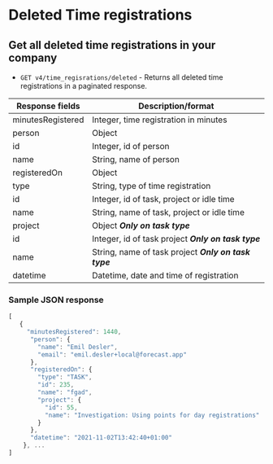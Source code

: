 # Deleted Time registrations

## Get all deleted time registrations in your company

- `GET v4/time_regisrations/deleted` - Returns all deleted time registrations in a paginated response. 

| Response fields   | Description/format                                    |
| ----------------  | -------------------------------                       |
| minutesRegistered | Integer, time registration in minutes                 |
| person            | Object                                                |
| id                | Integer, id of person                                 |
| name              | String, name of person                                |
| registeredOn      | Object                                                |
| type              | String, type of time registration                     |
| id                | Integer, id of task, project or idle time             |
| name              | String, name of task, project or idle time            |
| project           | Object ***Only on task type***                        |
| id                | Integer, id of task project ***Only on task type***   |
| name              | String, name of task project ***Only on task type***  |
| datetime          | Datetime, date and time of registration               |

### Sample JSON response

```javascript
[
   {
     "minutesRegistered": 1440,
      "person": {
        "name": "Emil Desler",
        "email": "emil.desler+local@forecast.app"
      },
      "registeredOn": {
        "type": "TASK",
        "id": 235,
        "name": "fgad",
        "project": {
          "id": 55,
          "name": "Investigation: Using points for day registrations"
        }
      },
      "datetime": "2021-11-02T13:42:40+01:00"
    }, ...
]
```
